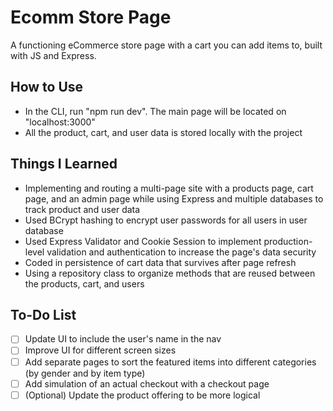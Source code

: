 # Ecomm Store Page
A functioning eCommerce store page with a cart you can add items to, built with JS and Express.

## How to Use
* In the CLI, run "npm run dev". The main page will be located on "localhost:3000"
* All the product, cart, and user data is stored locally with the project

## Things I Learned
* Implementing and routing a multi-page site with a products page, cart page, and an admin page while using Express and multiple databases to track product and user data
* Used BCrypt hashing to encrypt user passwords for all users in user database
* Used Express Validator and Cookie Session to implement production-level validation and authentication to increase the page's data security
* Coded in persistence of cart data that survives after page refresh
* Using a repository class to organize methods that are reused between the products, cart, and users

## To-Do List
- [ ] Update UI to include the user's name in the nav
- [ ] Improve UI for different screen sizes
- [ ] Add separate pages to sort the featured items into different categories (by gender and by item type)
- [ ] Add simulation of an actual checkout with a checkout page
- [ ] \(Optional) Update the product offering to be more logical
